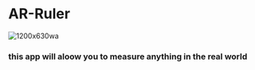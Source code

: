 # AR-Ruler
![1200x630wa](https://user-images.githubusercontent.com/85537057/174711108-9b989ea0-c272-4a88-b196-f2c98c036795.png)

<h3> this app will aloow you to measure anything in the real world</h3>
